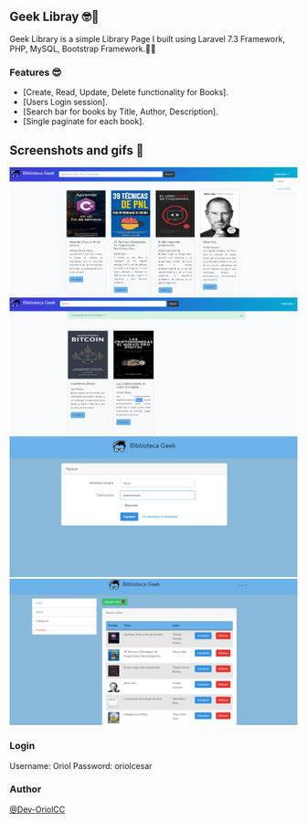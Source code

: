 
## Geek Libray 🤓📕

Geek Library is a simple Library Page I built using Laravel 7.3 Framework, PHP, MySQL, Bootstrap Framework.🙂😀

### Features 😎
* [Create, Read, Update, Delete functionality for Books].
* [Users Login session].
* [Search bar for books by Title, Author, Description].
* [Single paginate for each book].

## Screenshots and gifs 📸
![](screenshots/Home.png)
![](screenshots/Search.png)
![](screenshots/Login.png)
![](screenshots/CRUD_Books.png)

### Login
Username: Oriol
Password: oriolcesar

### Author 
[@Dev-OriolCC](https://github.com/Dev-OriolCC)
